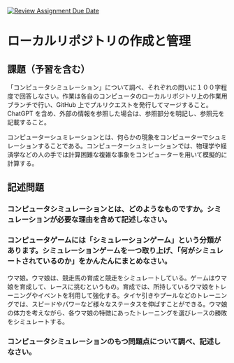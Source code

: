 [![Review Assignment Due Date](https://classroom.github.com/assets/deadline-readme-button-24ddc0f5d75046c5622901739e7c5dd533143b0c8e959d652212380cedb1ea36.svg)](https://classroom.github.com/a/wXVH1iCY)
# ローカルリポジトリの作成と管理

## 課題（予習を含む）

「コンピュータシミュレーション」について調べ、それぞれの問いに１００字程度で回答しなさい。作業は各自のコンピュータのローカルリポジトリ上の作業用ブランチで行い、GitHub 上でプルリクエストを発行してマージすること。ChatGPT を含め、外部の情報を参照した場合は、参照部分を明記し、参照元を記載すること。

コンピューターシュミレーションとは、何らかの現象をコンピューターでシュミレーションすることである。コンピューターシュミレーションでは、物理学や経済学などの人の手では計算困難な複雑な事象をコンピューターを用いて模擬的に計算する。

## 記述問題

### コンピュータシミュレーションとは、どのようなものですか。シミュレーションが必要な理由を含めて記述しなさい。

### コンピュータゲームには「シミュレーションゲーム」という分類があります。シミュレーションゲームを一つ取り上げ、「何がシミュレートされているのか」をかんたんにまとめなさい。
ウマ娘。ウマ娘は、競走馬の育成と競走をシミュレートしている。ゲームはウマ娘を育成して、レースに挑むというもの。育成では、所持しているウマ娘をトレーニングやイベントを利用して強化する。タイヤ引きやプールなどのトレーニングでは、スピードやパワーなど様々なステータスを伸ばすことができる。ウマ娘の体力を考えながら、各ウマ娘の特徴にあったトレーニングを選びレースの勝敗をシミュレートする。
### コンピュータシミュレーションのもつ問題点について調べ、記述しなさい。
